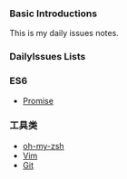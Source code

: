 ### Basic Introductions
This is my daily issues notes. 
### DailyIssues Lists




### ES6
 - [Promise](https://github.com/eyea/DailyIssues/issues/3)


### 工具类
- [oh-my-zsh](https://github.com/eyea/DailyIssues/issues/2)
- [Vim](https://github.com/eyea/DailyIssues/issues/1)
- [Git](https://github.com/eyea/DailyIssues/issues/4)

